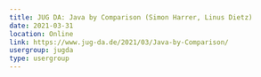 ```yaml
---
title: JUG DA: Java by Comparison (Simon Harrer, Linus Dietz)
date: 2021-03-31
location: Online
link: https://www.jug-da.de/2021/03/Java-by-Comparison/
usergroup: jugda
type: usergroup
---
```

